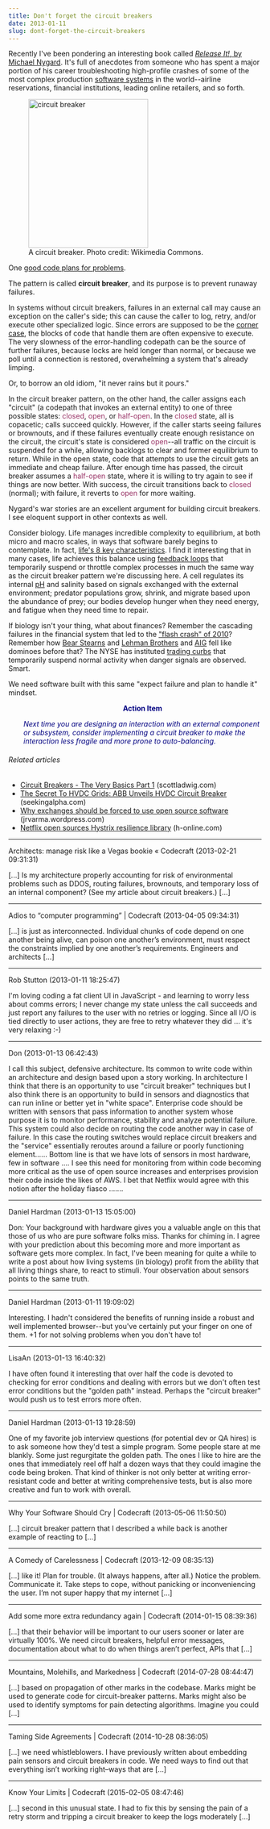 ```yaml
---
title: Don't forget the circuit breakers
date: 2013-01-11
slug: dont-forget-the-circuit-breakers
---
```


Recently I've been pondering an interesting book called <a href="http://pragprog.com/book/mnee/release-it"><em>Release It!</em>, by Michael Nygard</a>. It's full of anecdotes from someone who has spent a major portion of his career troubleshooting high-profile crashes of some of the most complex production <a class="zem_slink" title="Software system" href="http://en.wikipedia.org/wiki/Software_system" target="_blank" rel="wikipedia">software systems</a> in the world--airline reservations, financial institutions, leading online retailers, and so forth.

<figure><img class="zemanta-img-inserted" title="circuit breaker" alt="circuit breaker" src="http://upload.wikimedia.org/wikipedia/commons/f/fd/Jtecul.jpg" width="238" height="295" /><figcaption>A circuit breaker. Photo credit: Wikimedia Commons.</figcaption></figure>

One <a class="zem_slink" title="Design pattern (computer science)" href="good-code-plans-for-problems.md">good code plans for problems</a>.

The pattern is called <strong>circuit breaker</strong>, and its purpose is to prevent runaway failures.

In systems without circuit breakers, failures in an external call may cause an exception on the caller's side; this can cause the caller to log, retry, and/or execute other specialized logic. Since errors are supposed to be the <a class="zem_slink" title="Corner case" href="http://en.wikipedia.org/wiki/Corner_case" target="_blank" rel="wikipedia">corner case</a>, the blocks of code that handle them are often expensive to execute. The very slowness of the error-handling codepath can be the source of further failures, because locks are held longer than normal, or because we poll until a connection is restored, overwhelming a system that's already limping.

Or, to borrow an old idiom, "it never rains but it pours."

In the circuit breaker pattern, on the other hand, the caller assigns each "circuit" (a codepath that invokes an external entity) to one of three possible states: <span style="color:#993366;">closed</span>, <span style="color:#993366;">open</span>, or <span style="color:#993366;">half-open</span>. <!--more-->In the <span style="color:#993366;">closed</span> state, all is copacetic; calls succeed quickly. However, if the caller starts seeing failures or brownouts, and if these failures eventually create enough resistance on the circuit, the circuit's state is considered <span style="color:#993366;">open</span>--all traffic on the circuit is suspended for a while, allowing backlogs to clear and former equilibrium to return. While in the open state, code that attempts to use the circuit gets an immediate and cheap failure. After enough time has passed, the circuit breaker assumes a <span style="color:#993366;">half-open</span> state, where it is willing to try again to see if things are now better. With success, the circuit transitions back to <span style="color:#993366;">closed</span> (normal); with failure, it reverts to <span style="color:#993366;">open</span> for more waiting.

Nygard's war stories are an excellent argument for building circuit breakers. I see eloquent support in other contexts as well.

Consider biology. Life manages incredible complexity to equilibrium, at both micro and macro scales, in ways that software barely begins to contemplate. In fact, <a class="zem_slink" title="Homeostasis" href="the-8th-characteristic.md">life's 8 key characteristics</a>. I find it interesting that in many cases, life achieves this balance using <a class="zem_slink" title="Feedback" href="http://en.wikipedia.org/wiki/Feedback" target="_blank" rel="wikipedia">feedback loops</a> that temporarily suspend or throttle complex processes in much the same way as the circuit breaker pattern we're discussing here. A cell regulates its internal <a class="zem_slink" title="PH" href="http://en.wikipedia.org/wiki/PH" target="_blank" rel="wikipedia">pH</a> and salinity based on signals exchanged with the external environment; predator populations grow, shrink, and migrate based upon the abundance of prey; our bodies develop hunger when they need energy, and fatigue when they need time to repair.

If biology isn't your thing, what about finances? Remember the cascading failures in the financial system that led to the <a href="http://en.wikipedia.org/wiki/2010_Flash_Crash" target="_blank">"flash crash" of 2010</a>? Remember how <a class="zem_slink" title="Bear Stearns" href="http://en.wikipedia.org/wiki/Bear_Stearns" target="_blank" rel="wikipedia">Bear Stearns</a> and <a class="zem_slink" title="Lehman Brothers" href="http://en.wikipedia.org/wiki/Lehman_Brothers" target="_blank" rel="wikipedia">Lehman Brothers</a> and <a class="zem_slink" title="American International Group" href="http://en.wikipedia.org/wiki/American_International_Group" target="_blank" rel="wikipedia">AIG</a> fell like dominoes before that? The NYSE has instituted <a href="http://en.wikipedia.org/wiki/Trading_curb" target="_blank">trading curbs</a> that temporarily suspend normal activity when danger signals are observed. Smart.

We need software built with this same "expect failure and plan to handle it" mindset.
<p style="padding-left:30px;text-align:center;"><strong><span style="color:#000080;">Action Item</span></strong></p>
<p style="padding-left:30px;"><em><span style="color:#000080;">Next time you are designing an interaction with an external component or subsystem, consider implementing a circuit breaker to make the interaction less fragile and more prone to auto-balancing.</span></em></p>

<h6 class="zemanta-related-title" style="font-size:1em;">Related articles</h6>
<ul class="zemanta-article-ul">
	<li class="zemanta-article-ul-li"><a href="circuit-breakers-the-very-basics-part-1.md" target="_blank">Circuit Breakers - The Very Basics Part 1</a> (scottladwig.com)</li>
	<li class="zemanta-article-ul-li"><a href="http://seekingalpha.com/article/1000781-the-secret-to-hvdc-grids-abb-unveils-hvdc-circuit-breaker?source=feed" target="_blank">The Secret To HVDC Grids: ABB Unveils HVDC Circuit Breaker</a> (seekingalpha.com)</li>
	<li class="zemanta-article-ul-li"><a href="why-exchanges-should-be-forced-to-use-open-source-software.md" target="_blank">Why exchanges should be forced to use open source software</a> (jrvarma.wordpress.com)</li>
	<li class="zemanta-article-ul-li"><a href="http://www.h-online.com/open/news/item/Netflix-open-sources-Hystrix-resilience-library-1757427.html" target="_blank">Netflix open sources Hystrix resilience library</a> (h-online.com)</li>
</ul>

---

Architects: manage risk like a Vegas bookie &laquo; Codecraft (2013-02-21 09:31:31)

[...] Is my architecture properly accounting for risk of environmental problems such as DDOS, routing failures, brownouts, and temporary loss of an internal component? (See my article about circuit breakers.) [...]

---

Adios to &#8220;computer programming&#8221; | Codecraft (2013-04-05 09:34:31)

[...] is just as interconnected. Individual chunks of code depend on one another being alive, can poison one another’s environment, must respect the constraints implied by one another’s requirements. Engineers and architects [...]

---

Rob Stutton (2013-01-11 18:25:47)

I'm loving coding a fat client UI in JavaScript - and learning to worry less about comms errors; I never change my state unless the call succeeds and just report any failures to the user with no retries or logging. Since all I/O is tied directly to user actions, they are free to retry whatever they did ... it's very relaxing :-)

---

Don (2013-01-13 06:42:43)

I call this subject, defensive architecture. Its common to write code within an architecture and design based upon a story working. In architecture I think that there is an opportunity to use "circuit breaker" techniques but I also think there is an opportunity to build in sensors and diagnostics that can run inline or better yet in "white space". 
Enterprise code should be written with sensors that pass information to another system whose purpose it is to monitor performance, stability and analyze potential failure. This system could also decide on routing the code another way in case of failure. In this case the routing switches would replace circuit breakers and the "service" essentially reroutes around a failure or poorly functioning element......
Bottom line is that we have lots of sensors in most hardware, few in software ....
I see this need for monitoring from within code becoming more critical as the use of open source increases and enterprises provision their code inside the likes of AWS. I bet that Netflix would agree with this notion after the holiday fiasco .......

---

Daniel Hardman (2013-01-13 15:05:00)

Don: Your background with hardware gives you a valuable angle on this that those of us who are pure software folks miss. Thanks for chiming in. I agree with your prediction about this becoming more and more important as software gets more complex. In fact, I've been meaning for quite a while to write a post about how living systems (in biology) profit from the ability that all living things share, to react to stimuli. Your observation about sensors points to the same truth.

---

Daniel Hardman (2013-01-11 19:09:02)

Interesting. I hadn't considered the benefits of running inside a robust and well implemented browser--but you've certainly put your finger on one of them. +1 for not solving problems when you don't have to!

---

LisaAn (2013-01-13 16:40:32)

I have often found it interesting that over half the code is devoted to checking for error conditions and dealing with errors but we don't often test error conditions but the "golden path" instead. Perhaps the "circuit breaker" would push us to test errors more often.

---

Daniel Hardman (2013-01-13 19:28:59)

One of my favorite job interview questions (for potential dev or QA hires) is to ask someone how they'd test a simple program. Some people stare at me blankly. Some just regurgitate the golden path. The ones I like to hire are the ones that immediately reel off half a dozen ways that they could imagine the code being broken. That kind of thinker is not only better at writing error-resistant code and better at writing comprehensive tests, but is also more creative and fun to work with overall.

---

Why Your Software Should Cry | Codecraft (2013-05-06 11:50:50)

[...] circuit breaker pattern that I described a while back is another example of reacting to [...]

---

A Comedy of Carelessness | Codecraft (2013-12-09 08:35:13)

[…] like it! Plan for trouble. (It always happens, after all.) Notice the problem. Communicate it. Take steps to cope, without panicking or inconveniencing the user. I’m not super happy that my internet […]

---

Add some more extra redundancy again | Codecraft (2014-01-15 08:39:36)

[…] that their behavior will be important to our users sooner or later are virtually 100%. We need circuit breakers, helpful error messages, documentation about what to do when things aren’t perfect, APIs that […]

---

Mountains, Molehills, and Markedness | Codecraft (2014-07-28 08:44:47)

[…] based on propagation of other marks in the codebase. Marks might be used to generate code for circuit-breaker patterns. Marks might also be used to identify symptoms for pain detecting algorithms. Imagine you could […]

---

Taming Side Agreements | Codecraft (2014-10-28 08:36:05)

[…] we need whistleblowers. I have previously written about embedding pain sensors and circuit breakers in code. We need ways to find out that everything isn’t working right–ways that are […]

---

Know Your Limits | Codecraft (2015-02-05 08:47:46)

[…] second in this unusual state. I had to fix this by sensing the pain of a retry storm and tripping a circuit breaker to keep the logs moderately […]